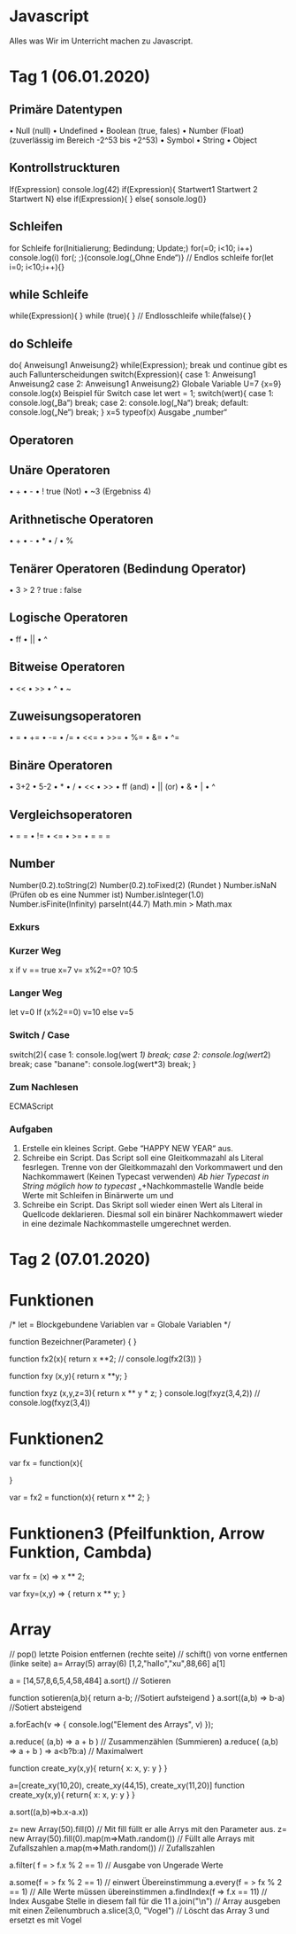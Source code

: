 # Javascript
 Alles was Wir im Unterricht machen zu Javascript.
 
# Tag 1 (06.01.2020)

## Primäre Datentypen
•	Null (null)
•	Undefined
•	Boolean (true, fales)
•	Number (Float) (zuverlässig im Bereich -2^53 bis +2^53)
•	Symbol
•	String
•	Object

## Kontrollstruckturen
If(Expression)
    console.log(42)
if(Expression){
Startwert1
Startwert 2
Startwert N}
else if(Expression){ }
else{
sonsole.log()}

## Schleifen
for Schleife
for(Initialierung; Bedindung; Update;)
for(=0; i<10; i++)
   console.log(i)
for(; ;){console.log(„Ohne Ende“)}  // Endlos schleife
for(let i=0; i<10;i++){}

## while Schleife
while(Expression){ }
while (true){ } // Endlosschleife
while(false){ }

## do Schleife
do{
Anweisung1
Anweisung2}
while(Expression);
break und continue gibt es auch
Fallunterscheidungen
switch(Expression){
case 1: Anweisung1 Anweisung2
case 2: Anweisung1 Anweisung2}
Globale Variable
U=7 {x=9} console.log(x)
Beispiel für Switch case
let wert = 1;
switch(wert){
case 1:
console.log(„Ba“)
break;
case 2:
console.log(„Na“)
break;
default:
console.log(„Ne“)
break;
}
x=5
typeof(x)
Ausgabe
„number“

## Operatoren
## Unäre Operatoren
•	+
•	-
•	! true		(Not)
•	~3  		(Ergebniss 4)

## Arithnetische Operatoren
•	+
•	-
•	*
•	/
•	%

## Tenärer Operatoren (Bedindung Operator)
•	3 > 2 ? true : false

## Logische Operatoren
•	ff
•	||
•	^

## Bitweise Operatoren
•	<<
•	>>
•	^
•	~

## Zuweisungsoperatoren
•	=
•	+=
•	-=
•	/=
•	<<=
•	>>=
•	%=
•	&=
•	^=

## Binäre Operatoren
•	3+2
•	5-2
•	*
•	/
•	<<
•	>>
•	ff 		(and)
•	|| 		(or)
•	&
•	|
•	^

## Vergleichsoperatoren
•	= =
•	!=
•	<=
•	>=
•	= = =

## Number
Number(0.2).toString(2)
Number(0.2).toFixed(2)		(Rundet )
Number.isNaN		(Prüfen ob es eine Nummer ist)
Number.isInteger(1.0)
Number.isFinite(Infinity)
parseInt(44.7)
Math.min > Math.max

### Exkurs
### Kurzer Weg
x if v == true
x=7
v= x%2==0? 10:5

### Langer Weg
let v=0
If (x%2==0)
v=10
else
v=5

### Switch / Case
switch(2){
    case 1:
        console.log(wert *1)
        break;
    case 2:
        console.log(wert*2)
        break;
    case "banane":
        console.log(wert*3)
        break;
}

### Zum Nachlesen
ECMAScript


### Aufgaben
1)	Erstelle ein kleines Script. Gebe “HAPPY NEW YEAR“ aus.
2)	Schreibe ein Script. Das Script soll eine Gleitkommazahl als Literal fesrlegen. Trenne von der Gleitkommazahl den Vorkommawert und den Nachkommawert (Keinen Typecast verwenden) *Ab hier Typecast in String möglich* *how to typecast* „+Nachkommastelle Wandle beide Werte mit Schleifen in Binärwerte um und 
3)	Schreibe ein Script. Das Skript soll wieder einen Wert als Literal in Quellcode deklarieren. Diesmal soll ein binärer Nachkommawert wieder in eine dezimale Nachkommastelle umgerechnet werden.


# Tag 2 (07.01.2020)
# Funktionen
/*
let = Blockgebundene Variablen
var = Globale Variablen
*/

function Bezeichner(Parameter) {
}

function fx2(x){
	return x **2;		// console.log(fx2(3))
}					

function fxy (x,y){
	return x **y;
}

function fxyz (x,y,z=3){
	return x ** y * z;
}
console.log(fxyz(3,4,2))	// console.log(fxyz(3,4))

# Funktionen2
var fx = function(x){

}

var = fx2 = function(x){
	return x ** 2;
}

# Funktionen3 (Pfeilfunktion, Arrow Funktion, Cambda)
var fx = (x) => x ** 2;

var fxy=(x,y) => {
	return x ** y;
}

# Array

// pop() letzte Poision entfernen (rechte seite)
// schift() von vorne entfernen (linke seite)
a= Array(5)
array(6) [1,2,"hallo","xu",88,66]
a[1]

a = [14,57,8,6,5,4,58,484]
a.sort()	// Sotieren

function sotieren(a,b){
	return a-b;				//Sotiert aufsteigend
}
a.sort((a,b) => b-a)		//Sotiert absteigend

a.forEach(v => {
console.log("Element des Arrays", v)
});

a.reduce( (a,b) => a + b )				// Zusammenzählen (Summieren)
a.reduce( (a,b) => a + b ) => a<b?b:a) 	// Maximalwert

function create_xy(x,y){
return{
x: x,
y: y
}
}

a=[create_xy(10,20), create_xy(44,15), create_xy(11,20)]
function create_xy(x,y){
return{
x: x,
y: y
}
}

a.sort((a,b)=>b.x-a.x))

z= new Array(50).fill(0)						// Mit fill füllt er alle Arrys mit den Parameter aus.
z= new Array(50).fill(0).map(m=>Math.random())	// Füllt alle Arrays mit Zufallszahlen
a.map(m=>Math.random())							// Zufallszahlen

a.filter( f = > f.x % 2 == 1)					// Ausgabe von Ungerade Werte

a.some(f = > fx % 2 == 1) 						// einwert Übereinstimmung
a.every(f = > fx % 2 == 1)						// Alle Werte müssen übereinstimmen 
a.findIndex(f => f.x == 11)						// Index Ausgabe Stelle in diesem fall für die 11
a.join("\n") 									// Array ausgeben mit einen Zeilenumbruch
a.slice(3,0, "Vogel")							// Löscht das Array 3 und ersetzt es mit Vogel



